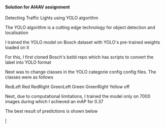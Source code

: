 #### Solution for AI4AV assignment 

Detecting Traffic Lights using YOLO algorithm

The YOLO algorithm is a cutting edge technology for object detection and localisation

I trained the YOLO model on Bosch dataset with YOLO's pre-trained weights loaded on it

For this, I first cloned Bosch's bstld repo which has scripts to convert the label into YOLO format

Next was to change classes in the YOLO categorie config config files. The classes were as follows 

RedLeft
Red
RedRight
GreenLeft
Green
GreenRight
Yellow
off

Next, due to computational limitations, I trained the model only on 7000 images during which I achieved an mAP for 0.37

The best result of predictions is shown below 

[!](https://raw.githubusercontent.com/deveshdatwani/ai4av-assignment/master/images.jpeg)
